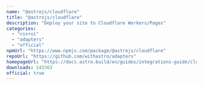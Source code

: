 ```yaml
---
name: "@astrojs/cloudflare"
title: "@astrojs/cloudflare"
description: "Deploy your site to Cloudflare Workers/Pages"
categories:
  - "css+ui"
  - "adapters"
  - "official"
npmUrl: "https://www.npmjs.com/package/@astrojs/cloudflare"
repoUrl: "https://github.com/withastro/adapters"
homepageUrl: "https://docs.astro.build/en/guides/integrations-guide/cloudflare/"
downloads: 143363
official: true
---
```

